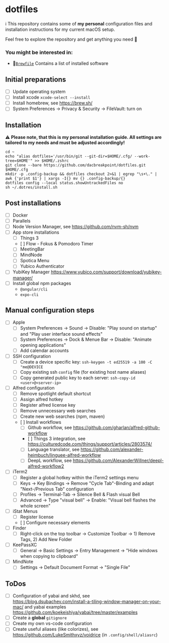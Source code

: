 # dotfiles

ℹ️ This repository contains some of **my personal** configuration files and installation instructions for my current macOS setup.

Feel free to explore the repository and get anything you need 😬

### You might be interested in:
* 🍎[`Brewfile`](.dotres/macos/Brewfile) Contains a list of installed software

## Initial preparations

- [ ] Update operating system
- [ ] Install xcode `xcode-select --install`
- [ ] Install homebrew, see <https://brew.sh/>
- [ ] System Preferences -> Privacy & Security -> FileVault: turn on

## Installation

⚠️ **Please note, that this is my personal installation guide. All settings are tailored to my needs and must be adjusted accordingly!**

```shell
cd ~
echo "alias dotfiles='/usr/bin/git --git-dir=$HOME/.cfg/ --work-tree=$HOME'" >> $HOME/.zshrc
git clone --bare https://github.com/dacbreakpoint/dotfiles.git $HOME/.cfg
mkdir -p .config-backup && dotfiles checkout 2>&1 | egrep "\s+\." | awk {'print $1'} | xargs -I{} mv {} .config-backup/{}
dotfiles config --local status.showUntrackedFiles no
sh ~/.dotres/install.sh
```

## Post installations

- [ ] Docker
- [ ] Parallels
- [ ] Node Version Manager, see <https://github.com/nvm-sh/nvm>
- [ ] App store installations
  - [ ] Things 3
  - [ ] Flow - Fokus & Pomodoro Timer
  - [ ] MeetingBar
  - [ ] MindNode
  - [ ] Spotica Menu
  - [ ] Yubico Authenticator
- [ ] YubiKey Manager <https://www.yubico.com/support/download/yubikey-manager/>
- [ ] Install global npm packages
  - `@angular/cli`
  - `expo-cli`

## Manual configuration steps

- [ ] Apple
  - [ ]	System Preferences -> Sound -> Disable: "Play sound on startup" and "Play user interface sound effects"
  - [ ]	System Preferences -> Dock & Menue Bar -> Disable: "Animate opening applications"
  - [ ]	Add calendar accounts
- [ ] SSH configuration
  - [ ] Create a device specific key: `ssh-keygen -t ed25519 -a 100 -C "me@DEVICE`
  - [ ] Copy existing ssh `config` file (for existing host name aliases)
  - [ ] Copy generated public key to each server: `ssh-copy-id <user>@<server-ip>`
- [ ] Alfred configuration
  - [ ] Remove spotlight default shortcut
  - [ ] Assign alfred hotkey
  - [ ] Register alfred license key
  - [ ] Remove unnecessary web searches
  - [ ] Create new web searches (npm, maven)
  - [ ] Install workflows
    - [ ] Github workflow, see <https://github.com/gharlan/alfred-github-workflow>
	- [ ] Things 3 integration, see <https://culturedcode.com/things/support/articles/2803574/>
	- [ ] Language translator, see <https://github.com/alexander-heimbuch/linguee-alfred-workflow>
	- [ ] DeepL workflow, see <https://github.com/AlexanderWillner/deepl-alfred-workflow2>
- [ ] iTerm2
  - [ ] Register a global hotkey within the iTerm2 settings menu
  - [ ] Keys -> Key Bindings -> Remove "Cycle Tab"-Binding and adapt "Next-/Previous Tab" configuration
  - [ ] Profiles -> Terminal-Tab -> Silence Bell & Flash visual Bell
  - [ ] Advanced -> Type "visual bell" -> Enable:  "Visual bell flashes the whole screen"
- [ ] iStat Menus
  - [ ] Register license
  - [ ] Configure necessary elements
- [ ] Finder
  - [ ] Right-click on the top toolbar -> Customize Toolbar -> 1) Remove Tags, 2) Add New Folder
- [ ] KeePassXC
  - [ ] General -> Basic Settings -> Entry Management -> "Hide windows when copying to clipboard"
- [ ] MindNote
  - [ ] Settings -> Default Document Format -> "Single File"

## ToDos

- [ ] Configuration of yabai and skhd, see <https://blog.dsubachev.com/install-a-tiling-window-manager-on-your-mac/> and yabai examples <https://github.com/koekeishiya/yabai/tree/master/examples>
- [ ] Create a **global** `gitignore`
- [ ] Create my own vs-code configuration
- [ ] Create useful aliases (like colorizes), see <https://github.com/LukeSmithxyz/voidrice> (in `.config/shell/aliasrc`)
